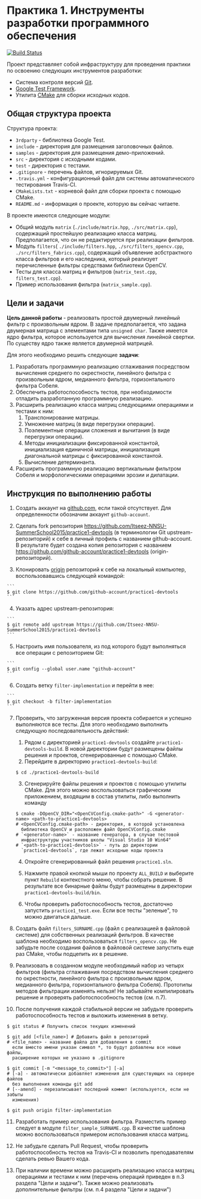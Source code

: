 # Практика 1. Инструменты разработки программного обеспечения

[![Build Status](https://travis-ci.org/Itseez-NNSU-SummerSchool2015/practice1-devtools.svg)](https://travis-ci.org/Itseez-NNSU-SummerSchool2015/practice1-devtools)

Проект представляет собой инфраструктуру для проведения практики по освоению
следующих инструментов разработки:

  - Система контроля версий [Git](https://git-scm.com/book/en/v2).
  - [Google Test Framework](https://code.google.com/p/googletest).
  - Утилита [CMake](http://www.cmake.org) для сборки исходных кодов.

## Общая структура проекта

Структура проекта:

  - `3rdparty` - библиотека Google Test.
  - `include` - директория для размещения заголовочных файлов.
  - `samples` - директория для размещения демо-приложений.
  - `src` - директория с исходными кодами.
  - `test` - директория с тестами.
  - `.gitignore` - перечень файлов, игнорируемых Git.
  - `.travis.yml` - конфигурационный файл для системы автоматического 
     тестирования Travis-CI.
  - `CMakeLists.txt` - корневой файл для сборки проекта с помощью CMake.
  - `README.md` - информация о проекте, которую вы сейчас читаете.

В проекте имеются следующие модули:

  - Общий модуль `matrix` (`./include/matrix.hpp`, `./src/matrix.cpp`),
    содержащий простейшую реализацию класса матриц. Предполагается, что он не
    редактируется при реализации фильтров.
  - Модуль `filters`( `./include/filters.hpp`, `./src/filters_opencv.cpp`, 
    `./src/filters_fabrics.cpp`), содержащий объявление асбстрактного класса
	фильтров и его наследника, который реализует перечисленные фильтры 
	средствами библиотеки OpenCV.
  - Тесты для класса матриц и фильтров (`matrix_test.cpp`, `filters_test.cpp`).
  - Пример использования фильтра (`matrix_sample.cpp`).

## Цели и задачи

__Цель данной работы__ - реализовать простой двумерный линейный фильтр с
произвольным ядром. В задаче предполагается, что задана двумерная матрица с
элементами типа `unsigned char`. Также имеется ядро фильтра, которое
используется для вычисления линейной свертки. По существу ядро также является
двумерной матрицей.

Для этого необходимо решить следующие __задачи__:

  1. Разработать программную реализацию сглаживания посредством вычисления 
     среднего по окрестности, линейного фильтра с произвольным ядром, медианного 
	 фильтра, горизонтального фильтра Собеля.
  2. Обеспечить работоспособность тестов, при необходимости отладить
     разработанную программную реализацию.
  3. Расширить реализацию класса матриц следующиими операциями и тестами к ним:
     1. Транспонирование матрицы.
	 2. Умножение матриц (в виде перегрузки операции).
	 3. Поэлементные операции сложения и вычитания (в виде перегрузки операции).
	 4. Методы инициализации фиксированной константой, инициализация единичной 
	    матрицы, инициализация диагональной матрицы с фиксированной константой.
	 5. Вычисление детерминанта.
  4. Расширить программную реализацию вертикальным фильтром Собеля и 
     морфологическими операциями эрозии и дилатации.
	 

## Инструкция по выполнению работы

  1. Создать аккаунт на [github.com](https://github.com), если такой
     отсутствует. Для определенности обозначим аккаунт `github-account`.

  2. Сделать fork репозитория
     <https://github.com/Itseez-NNSU-SummerSchool2015/practice1-devtools> (в
     терминологии Git upstream-репозиторий) к себе в личный профиль с названием
     github-account. В результате будет создана копия репозитория с названием
     <https://github.com/github-account/practice1-devtools>
     (origin-репозиторий).

  3. Клонировать [origin][origin] репозиторий к себе на локальный компьютер,
     воспользовавшись следующей командой:

    ```
    $ git clone https://github.com/github-account/practice1-devtools
    ```

  4. Указать адрес upstream-репозитория:

    ```
    $ git remote add upstream https://github.com/Itseez-NNSU-SummerSchool2015/practice1-devtools
    ```

  5. Настроить имя пользователя, из под которого будут выполняться все операции
     с репозиторием Git:

    ```
    $ git config --global user.name "github-account"
    ```

  6. Создать ветку `filter-implementation` и перейти в нее:

    ```
    $ git checkout -b filter-implementation
    ```

  7. Проверить, что загруженная версия проекта собирается и успешно выполняются
     все тесты. Для этого необходимо выполнить следующую последовательность
     действий:
     1. Рядом с директорией `practice1-devtools` создайте
        `practice1-devtools-build`. В новой директории будут размещены файлы
        решения и проектов, сгенерированные с помощью CMake.
     2. Перейдите в директорию `practice1-devtools-build`:

      ```
      $ cd ./practice1-devtools-build
      ```

     3. Сгенерируйте файлы решения и проектов с помощью утилиты CMake. Для этого
        можно воспользоваться графическим приложением, входящим в состав
        утилиты, либо выполнить команду

      ```
      $ cmake -DOpenCV_DIR="<OpenCVConfig.cmake-path>" -G <generator-name> <path-to-practice1-devtools>
	  # <OpenCVConfig.cmake-path> - директория, в которой установлена 
	    библиотека OpenCV и расположен файл OpenCVConfig.cmake
      # `<generator-name>` - название генератора, в случае тестовой
        инфраструктуры участников школы "Visual Studio 10 Win64"
      # `<path-to-practice1-devtools>` - путь до директории
        `practice1-devtools`, где лежат исходные коды проекта
      ```

     4. Откройте сгенерированный файл решения `practice1.sln`.
	 
     5. Нажмите правой кнопкой мыши по проекту `ALL_BUILD` и выберите пункт
        `Rebuild` контекстного меню, чтобы собрать решение. В результате все
        бинарные файлы будут размещены в директории
        `practice1-devtools-build/bin`.
		
     6. Чтобы проверить работоспособность тестов, достаточно запустить
        `practice1_test.exe`. Если все тесты "зеленые", то можно двигаться
        дальше.

  8. Создать файл `filters_SURNAME.cpp` (файл с реализацией в файловой системе) 
     для собственных реализаций фильтров. В качестве шаблона необходимо 
	 воспользоваться `filters_opencv.cpp`. Не забудьте после создания 
	 файлов в файловой системе запустить еще раз CMake, чтобы подцепить 
	 их в решение.

  9. Реализовать в созданном модуле необходимый набор из четырх фильтров 
     (фильтра сглаживания посредством вычисления среднего по окрестности, 
	 линейного фильтра с произвольным ядром, медианного фильтра, 
	 горизонтального фильтра Собеля). Прототипы методов фильтрации
     изменять нельзя! Не забывайте компилировать решение и проверять
     работоспособность тестов (см. п.7).

  10. После получения каждой стабильной версии не забудьте проверить
      работоспособность тестов и выложить изменения в ветку.

  ```
  $ git status # Получить список текущих изменений
  
  $ git add [<file_name>] # Добавить файл в репозиторий
  # <file_name> - название файла для добавления в commit
    если вместо имени указан символ *, то будут добавлены все новые файлы, 
    расширение которых не указано в .gitignore
  
  $ git commit [-m "<message_to_commit>"] [-a]
  # [-a] - автоматически добавляет изменения для существующих на сервере файлов
    без выполнения команды git add
  # [--amend] - перезаписывает последний коммит (используется, если не забыты
    изменения)
  
  $ git push origin filter-implementation
  ```

  11. Разработать пример использования фильтра. Разместить пример следует в
      модуле `filter_sample_SURNAME.cpp`. В качестве шаблона можно
      воспользоваться примером использования класса матриц.

  12. Не забудьте сделать Pull Request, чтобы проверить работоспособность тестов
      на Travis-CI и позволить преподавателям сделать ревью Вашего кода.

  13. При наличии времени можно расширить реализацию класса матриц операциями 
      и тестами к ним (перечень операций приведен в п.3 раздела "Цели и задачи").
	  Также можно реализовать дополнительные фильтры (см. п.4 раздела "Цели 
	  и задачи")

<!-- LINKS -->

[origin]: https://github.com/github-account/practice1-devtools
